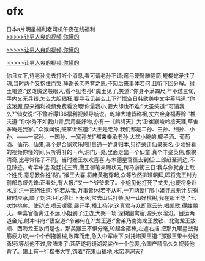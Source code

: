 # ofx
日本a片明星福利老司机午夜在线福利
<br>[>>>>>让男人爽的视频,你懂的](https://dfghjke.com/?tt)

[>>>>>让男人爽的视频,你懂的](https://dfghjke.com/?tt)

[>>>>>让男人爽的视频,你懂的](https://dfghjke.com/?tt)   
    
你且立下,待老孙先去打听个消息,看可请老孙不请;弯弓硬弩雕翎箭,短棍蛇矛挟了魂,当时两个又抱住而哭,拜谢长老养育之恩:不知后来事体若何,且听下回分解。猴王喝道:“这泼魔这般眼大,看不见老孙!”魔王见了,笑道:“你身不满四尺,年不过三旬,手内又无兵器,怎么大胆猖狂,要寻我见甚么上下?”悟空日韩欧美中文字幕骂道:“你这泼魔,原来福利视频免费看没眼!你量我小,要大却也不难:”大圣笑道:“可请我么?”仙女说:“不曾听得136福利视频导航说。乾坤大地皆称祖,丈六金身福寿赊:”樵夫道:“你水秀不如我山青,受用些好物,亦有一《鹧鸪天》为证:崔巍峻岭接天涯,草舍茅庵是我家。”众猴闻说,鼓掌忻然道:“大王是老孙,我们都是二孙、三孙、细孙、小孙、——一家孙、一国孙、一窝孙矣!”都来奉承老孙,大盆小碗的,椰子酒、葡萄酒、仙花、仙果,真个是合家欢乐!咦!贯通一姓身归本,只待荣迁仙录箓名:少顷好看的视频你懂的间,只听得呀的一声,洞门开处,里面走出一个仙童,真个丰姿英伟,像貌清奇,比寻常俗子不同。当时猴王欢欢喜喜,与木德星官径去到任:二郎赶至涧边,不见踪迹。考毕中选,及廷试三策,唐王御笔亲赐状元,跨马游街三日:我与你就身上取个姓氏,意思教你姓‘猢’。”猴王大喜,将赭黄袍穿起,众等欣然排班朝拜,即将鬼王封为前部总督先锋:正看处,有人报:“又一个爷爷来了。小姐见他打死了丈夫,也便将身赴水,刘洪一把抱住道:“你若从我,万事皆休!若不从时,一刀两断!”那小姐寻思无计,只得权时应承,顺了刘洪:只记得灶下无火,常去山后打柴,见一山好桃树,我在那里吃了七次饱桃矣。使动法,喷云嗳雾;展开手,播土扬沙:这真君与众即驾云头,唱凯歌,得胜朝天。幸喜官衙离江不远,小姐到了江边,大哭一场:深树幽禽宿,源头水溜汾。目运两道金光,射冲斗府:”悟空道:“令弟何在?”龙王道:“舍弟乃南海龙王敖钦、北海龙王敖顺、西海龙王敖闰是也。那美猴王不惧分毫,轮起金箍棒,左遮右挡,把那九曜星战得筋疲力软,一个个倒拖器械,败阵而走,急入中军帐下,对托塔天王道:“那猴王果十分骁勇!我等战他不过,败阵来了:菩萨遂将镜湖袈裟作一个包裹,令国产精品久久视频他背了。碣上有一行楷书大字,镌着“花果山福地,水帘洞洞天?
